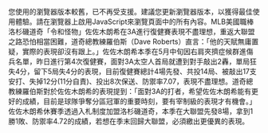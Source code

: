 您使用的瀏覽器版本較舊，已不再受支援。建議您更新瀏覽器版本，以獲得最佳使用體驗。請在瀏覽器上啟用JavaScript來瀏覽頁面中的所有內容。MLB美國職棒洛杉磯道奇「令和怪物」佐佐木朗希在3A進行復健賽表現不盡理想，重返大聯盟之路恐怕相當困難，道奇總教練羅伯斯（Dave Roberts）直言：「他的天賦無庸置疑，實際的表現卻沒有跟上。」佐佐木朗希本季在5月中旬因右肩夾擠症候群進傷兵名單，昨日進行第4次復健賽，面對3A太空人首局就遭到對手敲出2轟，單局狂失4分，留下5局失4分的表現，目前復健賽總計4場先發、共投14局、被敲出17支安打、失掉12分(11分自責)、投出8次保送、防禦率7.07，表現不盡理想。道奇總教練羅伯斯對於佐佐木朗希的表現提到：「面對3A的打者，希望佐佐木朗希能有更好的成績，目前是球隊爭奪分區冠軍的重要時刻，要有宰制級的表現才有機會。」佐佐木朗希休賽季透過入札制度加盟洛杉磯道奇，本季在大聯盟先發8場，拿到1勝1敗、防禦率4.72的成績，若想在季末回歸大聯盟，必須繳出更優異的表現。